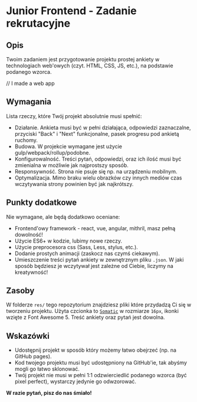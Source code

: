 # Junior Frontend - Zadanie rekrutacyjne

## Opis

Twoim zadaniem jest przygotowanie projektu prostej ankiety w technologiach web'owych (czyt. HTML, CSS, JS, etc.), na podstawie podanego wzorca. 

// I made a web app

## Wymagania

Lista rzeczy, które Twój projekt absolutnie musi spełnić:

- Działanie. Ankieta musi być w pełni działająca, odpowiedzi zaznaczalne, przyciski "Back" i "Next" funkcjonalne, pasek progresu pod ankietą ruchomy.
- Budowa. W projekcie wymagane jest użycie gulp/webpack/rollup/podobne.
- Konfigurowalność. Treści pytań, odpowiedzi, oraz ich ilość musi być zmienialna w możliwie jak najprostszy sposób.
- Responsywność. Strona nie psuje się np. na urządzeniu mobilnym.
- Optymalizacja. Mimo braku wielu obrazków czy innych mediów czas wczytywania strony powinien być jak najkrótszy.

## Punkty dodatkowe

Nie wymagane, ale będą dodatkowo oceniane:

- Frontend'owy framework - react, vue, angular, mithril, masz pełną dowolność!
- Użycie ES6+ w kodzie, lubimy nowe rzeczy.
- Użycie preprocesora css (Sass, Less, stylus, etc.).
- Dodanie prostych animacji (zaskocz nas czymś ciekawym).
- Umieszczenie treści pytań ankiety w zewnętrznym pliku `.json`. W jaki sposób będziesz je wczytywał jest zależne od Ciebie, liczymy na kreatywność!

## Zasoby

W folderze `res/` tego repozytorium znajdziesz pliki które przydadzą Ci się w tworzeniu projektu. Użyta czcionka to [`Somatic`](https://befonts.com/somatic-font-family.html) w rozmiarze `16px`, ikonki wzięte z Font Awesome 5. Treść ankiety oraz pytań jest dowolna.

## Wskazówki

- Udostępnij projekt w sposób który możemy łatwo obejrzeć (np. na GitHub pages).
- Kod twojego projektu musi być udostępniony na GitHub'ie, tak abyśmy mogli go łatwo sklonować.
- Twój projekt nie musi w pełni 1:1 odzwierciedlić podanego wzorca (być pixel perfect), wystarczy jedynie go odwzorować.

**W razie pytań, pisz do nas śmiało!**

